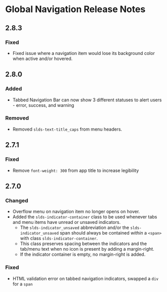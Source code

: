 <!-- Release notes authoring guidelines: http://keepachangelog.com/ -->

# Global Navigation Release Notes

<!-- ## [Unreleased] -->
## 2.8.3

### Fixed

- Fixed issue where a navigation item would lose its background color when active and/or hovered.

## 2.8.0

### Added

- Tabbed Navigation Bar can now show 3 different statuses to alert users - error, success, and warning

### Removed

- Removed `slds-text-title_caps` from menu headers.

## 2.7.1

### Fixed

- Remove `font-weight: 300` from app title to increase legibility

## 2.7.0

### Changed

- Overflow menu on navigation item no longer opens on hover.
- Added the `slds-indicator-container` class to be used whenever tabs and menu items have unread or unsaved indicators.
  - The `slds-indicator_unsaved` abbreviation and/or the `slds-indicator_unsaved` span should always be contained *within* a `<span>` with class `slds-indicator-container`.
  - This class preserves spacing between the indicators and the tab/menu text when no icon is present by adding a margin-right.
  - If the indicator container is empty, no margin-right is added.

### Fixed

- HTML validation error on tabbed navigation indicators, swapped a `div` for a `span`
